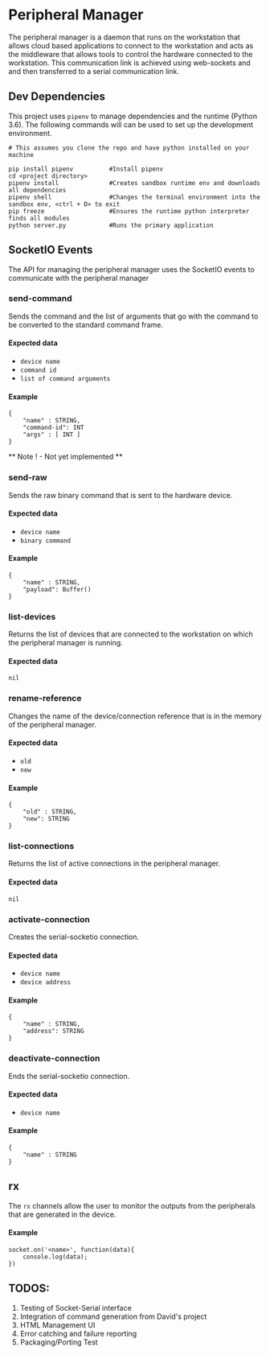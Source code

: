 # Peripheral Manager

The peripheral manager is a daemon that runs on the workstation that allows cloud based applications to connect to the workstation and acts as the middleware that allows tools to control the hardware connected to the workstation. This communication link is achieved using web-sockets and and then transferred to a serial communication link.

## Dev Dependencies

This project uses `pipenv` to manage dependencies and the runtime (Python 3.6). The following commands will can be used to set up the development environment.

```
# This assumes you clone the repo and have python installed on your machine

pip install pipenv          #Install pipenv 
cd <project directory>
pipenv install              #Creates sandbox runtime env and downloads all dependencies
pipenv shell                #Changes the terminal environment into the sandbox env, <ctrl + D> to exit
pip freeze                  #Ensures the runtime python interpreter finds all modules
python server.py            #Runs the primary application
``` 

## SocketIO Events

The API for managing the peripheral manager uses the SocketIO events to communicate with the peripheral manager

### send-command

Sends the command and the list of arguments that go with the command to be converted to the standard command frame.

#### Expected data
- `device name`
- `command id`
- `list of command arguments`

#### Example

```
{
    "name" : STRING,
    "command-id": INT
    "args" : [ INT ]
}
```

** Note ! - Not yet implemented **

### send-raw

Sends the raw binary command that is sent to the hardware device.

#### Expected data
- `device name`
- `binary command`

#### Example

```
{
    "name" : STRING,
    "payload": Buffer()
}
```

### list-devices

Returns the list of devices that are connected to the workstation on which the peripheral manager is running.

#### Expected data
`nil`

### rename-reference

Changes the name of the device/connection reference that is in the memory of the peripheral manager.

#### Expected data
- `old`
- `new`

#### Example

```
{
    "old" : STRING,
    "new": STRING
}
```

### list-connections

Returns the list of active connections in the peripheral manager.

#### Expected data
`nil`

### activate-connection

Creates the serial-socketio connection.

#### Expected data
- `device name`
- `device address`

#### Example

```
{
    "name" : STRING,
    "address": STRING
}
```

### deactivate-connection

Ends the serial-socketio connection. 

#### Expected data
- `device name`

#### Example

```
{
    "name" : STRING
}
```

## rx

The `rx` channels allow the user to monitor the outputs from the peripherals that are generated in the device. 

#### Example

```
socket.on('<name>', function(data){
    console.log(data);
})
```

## TODOS:

1. Testing of Socket-Serial interface
1. Integration of command generation from David's project
1. HTML Management UI
1. Error catching and failure reporting
1. Packaging/Porting Test